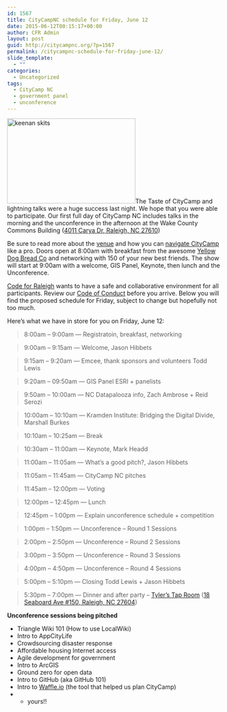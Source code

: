 ```yaml
---
id: 1567
title: CityCampNC schedule for Friday, June 12
date: 2015-06-12T00:15:17+00:00
author: CFR Admin
layout: post
guid: http://citycampnc.org/?p=1567
permalink: /citycampnc-schedule-for-friday-june-12/
slide_template:
  - ""
categories:
  - Uncategorized
tags:
  - CityCamp NC
  - government panel
  - unconference
---
```

[<img class="alignright size-medium wp-image-1140" src="http://citycampnc.org/wp-content/uploads/2013/04/keenan-skits-300x199.jpg" alt="keenan skits" width="300" height="199" />](http://citycampnc.org/wp-content/uploads/2013/04/keenan-skits.jpg)The Taste of CityCamp and lightning talks were a huge success last night. We hope that you were able to participate. Our first full day of CityCamp NC includes talks in the morning and the unconference in the afternoon at the Wake County Commons Building (<a href="https://www.google.com/maps/place/Wake+County+Commons+Building,+4011+Carya+Dr,+Raleigh,+NC+27610,+United+States/@35.771625,-78.570083,15z/data=%214m2%213m1%211s0x89ac5e833487a9ad:0xcc836846a7a6acdf" target="_blank">4011 Carya Dr, Raleigh, NC 27610</a>)

Be sure to read more about the [venue](http://citycampnc.org/venue/) and how you can [navigate CityCamp](http://citycampnc.org/2015/06/navigate-citycamp-nc-like-a-pro/) like a pro. Doors open at 8:00am with breakfast from the awesome <a href="https://www.facebook.com/yellowdogbread" target="_blank">Yellow Dog Bread Co</a> and networking with 150 of your new best friends. The show will start at 9:00am with a welcome, GIS Panel, Keynote, then lunch and the Unconference.<!--more-->

<a href="http://codeforraleigh.com" target="_blank">Code for Raleigh</a> wants to have a safe and collaborative environment for all participants. Review our [Code of Conduct](http://citycampnc.org/about/code-of-conduct/) before you arrive. Below you will find the proposed schedule for Friday, subject to change but hopefully not too much.

Here&#8217;s what we have in store for you on Friday, June 12:

> 8:00am – 9:00am — Registratoin, breakfast, networking
  
> 9:00am – 9:15am — Welcome, Jason Hibbets
  
> 9:15am – 9:20am — Emcee, thank sponsors and volunteers Todd Lewis
  
> 9:20am – 09:50am — GIS Panel ESRI + panelists
  
> 9:50am – 10:00am — NC Datapalooza info, Zach Ambrose + Reid Serozi
  
> 10:00am – 10:10am — Kramden Institute: Bridging the Digital Divide, Marshall Burkes
  
> 10:10am – 10:25am — Break
  
> 10:30am – 11:00am — Keynote, Mark Headd
  
> 11:00am – 11:05am — What’s a good pitch?, Jason Hibbets
  
> 11:05am – 11:45am — CityCamp NC pitches
  
> 11:45am – 12:00pm — Voting
  
> 12:00pm – 12:45pm — Lunch
  
> 12:45pm – 1:00pm — Explain unconference schedule + competition
  
> 1:00pm – 1:50pm — Unconference – Round 1 Sessions
  
> 2:00pm – 2:50pm — Unconference – Round 2 Sessions
  
> 3:00pm – 3:50pm — Unconference – Round 3 Sessions
  
> 4:00pm – 4:50pm — Unconference – Round 4 Sessions
  
> 5:00pm – 5:10pm — Closing Todd Lewis + Jason Hibbets
  
> 5:30pm – 7:00pm — Dinner and after party – <a href="http://www.tylerstaproom.com/" target="_blank">Tyler&#8217;s Tap Room</a> (<a href="https://www.google.com/maps/place/Tyler%27s+Restaurant+%26+Taproom,+18+Seaboard+Ave+%23150,+Raleigh,+NC+27604,+United+States/@35.789232,-78.639264,15z/data=!4m2!3m1!1s0x89ac5f41e341fdb3:0x7930393503fe3dce" target="_blank">18 Seaboard Ave #150, Raleigh, NC 27604</a>)

**Unconference sessions being pitched**

  * Triangle Wiki 101 (How to use LocalWiki)
  * Intro to AppCityLife
  * Crowdsourcing disaster response
  * Affordable housing Internet access
  * Agile development for government
  * Intro to ArcGIS
  * Ground zero for open data
  * Intro to GitHub (aka GitHub 101)
  * Intro to <a href="http://waffle.io" target="_blank">Waffle.io</a> (the tool that helped us plan CityCamp)
  * + yours!!